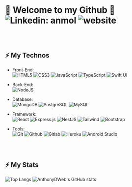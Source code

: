 <!-- <img src="" /> -->
# 👋 Welcome to my Github 👋 ![Linkedin: anmol](https://img.shields.io/badge/-LinkedIn-blue?style=flat-square&logo=Linkedin&logoColor=white&link=https://www.linkedin.com/in/anthonydelforge/) ![website](https://img.shields.io/badge/Website-%23404d59.svg?&style=flat-square&logo=react&logoColor=white&link=https://anthonydweb.github.io/portfolio/)
<br> <br>
## ⚡ My Technos 

 - Front-End: <div>
  ![HTML5](https://img.shields.io/badge/html5-orange.svg?style=for-the-badge&logo=html5&logoColor=white)
  ![CSS3](https://img.shields.io/badge/css3-%231572B6.svg?style=for-the-badge&logo=css3&logoColor=white)
  ![JavaScript](https://img.shields.io/badge/javascript-%23323330.svg?style=for-the-badge&logo=javascript&logoColor=%23F7DF1E)
 ![TypeScript](https://img.shields.io/badge/typescript-%231572B6.svg?style=for-the-badge&logo=typescript&logoColor=white)
 ![Swift Ui](https://img.shields.io/badge/swift%20UI-%23E34F26.svg?style=for-the-badge&logo=swift&logoColor=white)
</div>
  
 - Back-End: <div>
 ![NodeJS](https://img.shields.io/badge/node.js-%2343853D.svg?style=for-the-badge&logo=node.js&logoColor=white)
 </div>
 
- Database: <div>
  ![MongoDB](https://img.shields.io/badge/MongoDB-47A248.svg?&style=for-the-badge&logo=MongoDB&logoColor=white)
  ![PostgreSQL](https://img.shields.io/badge/PostgreSQL-316192.svg?&style=for-the-badge&logo=postgresql&logoColor=white)
  ![MySQL](https://img.shields.io/badge/MySQL-00000F.svg?&style=for-the-badge&logo=mysql&logoColor=white)
</div>

- Framework: <div>
  ![React](https://img.shields.io/badge/react-%2320232a.svg?style=for-the-badge&logo=react&logoColor=%2361DAFB)
  ![Express.js](https://img.shields.io/badge/express.js-%23404d59.svg?style=for-the-badge&logo=express&logoColor=%2361DAFB)
  ![NestJS](https://img.shields.io/badge/nest%20js-orange.svg?style=for-the-badge&logo=nestjs&logoColor=white)
  ![Tailwind](https://img.shields.io/badge/Tailwind_CSS-38B2AC.svg?style=for-the-badge&logo=tailwind-css&logoColor=white)
  ![Bootstrap](https://img.shields.io/badge/bootstrap-%23563D7C.svg?style=for-the-badge&logo=bootstrap&logoColor=white)
</div>

- Tools: <div> 
  ![Git](https://img.shields.io/badge/git%20-%23F05033.svg?&style=for-the-badge&logo=git&logoColor=white) 
  ![Github](https://img.shields.io/badge/github%20-%23121011.svg?&style=for-the-badge&logo=github&logoColor=white) 
  ![Gitlab](https://img.shields.io/badge/gitlab%20-%23181717.svg?&style=for-the-badge&logo=gitlab&logoColor=white)
  ![Heroku](https://img.shields.io/badge/Heroku-430098.svg?style=for-the-badge&logo=heroku&logoColor=white)
  ![Android Studio](https://img.shields.io/badge/android%20studio%20-%23404d59.svg?&style=for-the-badge&logo=androidstudio&logoColor=white)
 
</div>

<br><br> 
## ⚡ My Stats
 
![Top Langs](https://github-readme-stats.vercel.app/api/top-langs/?username=AnthonyDWeb&layout=compact) ![AnthonyDWeb's GitHub stats](https://github-readme-stats.vercel.app/api?username=AnthonyDWeb&show_icons=true&theme=radical&hide=issues,contribs)

